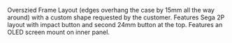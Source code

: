 Overszied Frame Layout (edges overhang the case by 15mm all the way around) with a custom shape requested by the customer. Features Sega 2P layout with impact button and second 24mm button at the top. Features an OLED screen mount on inner panel.
